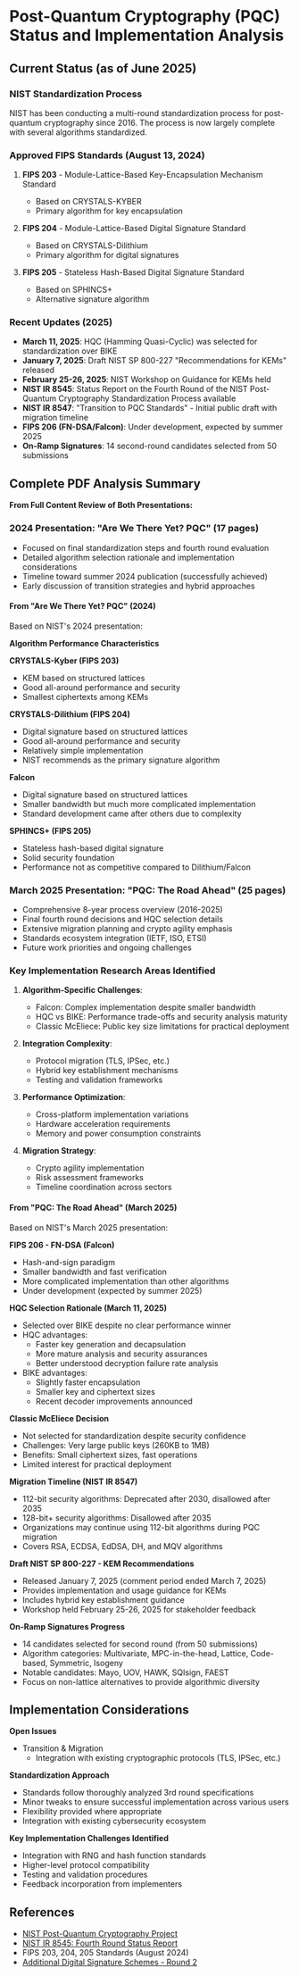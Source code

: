 # Post-Quantum Cryptography (PQC) Status and Implementation Analysis

## Current Status (as of June 2025)

### NIST Standardization Process

NIST has been conducting a multi-round standardization process for post-quantum cryptography since 2016. The process is now largely complete with several algorithms standardized.

### Approved FIPS Standards (August 13, 2024)

1. **FIPS 203** - Module-Lattice-Based Key-Encapsulation Mechanism Standard

   - Based on CRYSTALS-KYBER
   - Primary algorithm for key encapsulation

2. **FIPS 204** - Module-Lattice-Based Digital Signature Standard

   - Based on CRYSTALS-Dilithium
   - Primary algorithm for digital signatures

3. **FIPS 205** - Stateless Hash-Based Digital Signature Standard
   - Based on SPHINCS+
   - Alternative signature algorithm

### Recent Updates (2025)

- **March 11, 2025**: HQC (Hamming Quasi-Cyclic) was selected for standardization over BIKE
- **January 7, 2025**: Draft NIST SP 800-227 "Recommendations for KEMs" released
- **February 25-26, 2025**: NIST Workshop on Guidance for KEMs held
- **NIST IR 8545**: Status Report on the Fourth Round of the NIST Post-Quantum Cryptography Standardization Process available
- **NIST IR 8547**: "Transition to PQC Standards" - Initial public draft with migration timeline
- **FIPS 206 (FN-DSA/Falcon)**: Under development, expected by summer 2025
- **On-Ramp Signatures**: 14 second-round candidates selected from 50 submissions

## Complete PDF Analysis Summary

**From Full Content Review of Both Presentations:**

### 2024 Presentation: "Are We There Yet? PQC" (17 pages)

- Focused on final standardization steps and fourth round evaluation
- Detailed algorithm selection rationale and implementation considerations
- Timeline toward summer 2024 publication (successfully achieved)
- Early discussion of transition strategies and hybrid approaches

#### From "Are We There Yet? PQC" (2024)

Based on NIST's 2024 presentation:

**Algorithm Performance Characteristics**

**CRYSTALS-Kyber (FIPS 203)**

- KEM based on structured lattices
- Good all-around performance and security
- Smallest ciphertexts among KEMs

**CRYSTALS-Dilithium (FIPS 204)**

- Digital signature based on structured lattices
- Good all-around performance and security
- Relatively simple implementation
- NIST recommends as the primary signature algorithm

**Falcon**

- Digital signature based on structured lattices
- Smaller bandwidth but much more complicated implementation
- Standard development came after others due to complexity

**SPHINCS+ (FIPS 205)**

- Stateless hash-based digital signature
- Solid security foundation
- Performance not as competitive compared to Dilithium/Falcon

### March 2025 Presentation: "PQC: The Road Ahead" (25 pages)

- Comprehensive 8-year process overview (2016-2025)
- Final fourth round decisions and HQC selection details
- Extensive migration planning and crypto agility emphasis
- Standards ecosystem integration (IETF, ISO, ETSI)
- Future work priorities and ongoing challenges

### Key Implementation Research Areas Identified

1. **Algorithm-Specific Challenges**:

   - Falcon: Complex implementation despite smaller bandwidth
   - HQC vs BIKE: Performance trade-offs and security analysis maturity
   - Classic McEliece: Public key size limitations for practical deployment

2. **Integration Complexity**:

   - Protocol migration (TLS, IPSec, etc.)
   - Hybrid key establishment mechanisms
   - Testing and validation frameworks

3. **Performance Optimization**:

   - Cross-platform implementation variations
   - Hardware acceleration requirements
   - Memory and power consumption constraints

4. **Migration Strategy**:
   - Crypto agility implementation
   - Risk assessment frameworks
   - Timeline coordination across sectors

#### From "PQC: The Road Ahead" (March 2025)

Based on NIST's March 2025 presentation:

**FIPS 206 - FN-DSA (Falcon)**

- Hash-and-sign paradigm
- Smaller bandwidth and fast verification
- More complicated implementation than other algorithms
- Under development (expected by summer 2025)

**HQC Selection Rationale (March 11, 2025)**

- Selected over BIKE despite no clear performance winner
- HQC advantages:
  - Faster key generation and decapsulation
  - More mature analysis and security assurances
  - Better understood decryption failure rate analysis
- BIKE advantages:
  - Slightly faster encapsulation
  - Smaller key and ciphertext sizes
  - Recent decoder improvements announced

**Classic McEliece Decision**

- Not selected for standardization despite security confidence
- Challenges: Very large public keys (260KB to 1MB)
- Benefits: Small ciphertext sizes, fast operations
- Limited interest for practical deployment

**Migration Timeline (NIST IR 8547)**

- 112-bit security algorithms: Deprecated after 2030, disallowed after 2035
- 128-bit+ security algorithms: Disallowed after 2035
- Organizations may continue using 112-bit algorithms during PQC migration
- Covers RSA, ECDSA, EdDSA, DH, and MQV algorithms

**Draft NIST SP 800-227 - KEM Recommendations**

- Released January 7, 2025 (comment period ended March 7, 2025)
- Provides implementation and usage guidance for KEMs
- Includes hybrid key establishment guidance
- Workshop held February 25-26, 2025 for stakeholder feedback

**On-Ramp Signatures Progress**

- 14 candidates selected for second round (from 50 submissions)
- Algorithm categories: Multivariate, MPC-in-the-head, Lattice, Code-based, Symmetric, Isogeny
- Notable candidates: Mayo, UOV, HAWK, SQIsign, FAEST
- Focus on non-lattice alternatives to provide algorithmic diversity

## Implementation Considerations

**Open Issues**

- Transition & Migration
  - Integration with existing cryptographic protocols (TLS, IPSec, etc.)

**Standardization Approach**

- Standards follow thoroughly analyzed 3rd round specifications
- Minor tweaks to ensure successful implementation across various users
- Flexibility provided where appropriate
- Integration with existing cybersecurity ecosystem

**Key Implementation Challenges Identified**

- Integration with RNG and hash function standards
- Higher-level protocol compatibility
- Testing and validation procedures
- Feedback incorporation from implementers

## References

- [NIST Post-Quantum Cryptography Project](https://csrc.nist.gov/projects/post-quantum-cryptography)
- [NIST IR 8545: Fourth Round Status Report](https://csrc.nist.gov/pubs/ir/8545/final)
- FIPS 203, 204, 205 Standards (August 2024)
- [Additional Digital Signature Schemes - Round 2](https://csrc.nist.gov/projects/pqc-dig-sig/round-2-additional-signatures)
